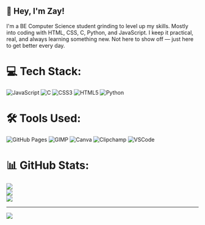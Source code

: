 ## 👋 Hey, I'm Zay!  
I'm a BE Computer Science student grinding to level up my skills. Mostly into coding with HTML, CSS, C, Python, and JavaScript. I keep it practical, real, and always learning something new. Not here to show off — just here to get better every day.

# 💻 Tech Stack:
![JavaScript](https://img.shields.io/badge/javascript-%23323330.svg?style=for-the-badge&logo=javascript&logoColor=%23F7DF1E) 
![C](https://img.shields.io/badge/c-%2300599C.svg?style=for-the-badge&logo=c&logoColor=white) 
![CSS3](https://img.shields.io/badge/css3-%231572B6.svg?style=for-the-badge&logo=css3&logoColor=white) 
![HTML5](https://img.shields.io/badge/html5-%23E34F26.svg?style=for-the-badge&logo=html5&logoColor=white) 
![Python](https://img.shields.io/badge/python-3670A0?style=for-the-badge&logo=python&logoColor=ffdd54)

# 🛠️ Tools Used:
![GitHub Pages](https://img.shields.io/badge/GitHub%20Pages-000000?style=for-the-badge&logo=github&logoColor=white) 
![GIMP](https://img.shields.io/badge/GIMP-657D8B?style=for-the-badge&logo=gimp&logoColor=FFFFFF) 
![Canva](https://img.shields.io/badge/Canva-%2300C4CC?style=for-the-badge&logo=canva&logoColor=white) 
![Clipchamp](https://img.shields.io/badge/Clipchamp-00B3E6?style=for-the-badge&logo=clipchamp&logoColor=white) 
![VSCode](https://img.shields.io/badge/VSCode-0078D7?style=for-the-badge&logo=visual-studio-code&logoColor=white)

# 📊 GitHub Stats:
![](https://github-readme-stats.vercel.app/api?username=MrZayidKhan&theme=radical&hide_border=true&show_icons=true&include_all_commits=true&count_private=false)<br/>
![](https://github-readme-streak-stats.herokuapp.com/?user=MrZayidKhan&theme=radical&hide_border=true)<br/>
![](https://github-readme-stats.vercel.app/api/top-langs/?username=MrZayidKhan&theme=radical&hide_border=true&include_all_commits=true&count_private=true&layout=compact)

---
[![](https://visitcount.itsvg.in/api?id=MrZayidKhan&icon=0&color=0)](https://visitcount.itsvg.in)
